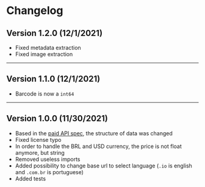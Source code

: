 # Changelog

## Version 1.2.0 (12/1/2021)

- Fixed metadata extraction
- Fixed image extraction

---

## Version 1.1.0 (12/1/2021)

- Barcode is now a `int64`

---

## Version 1.0.0 (11/30/2021)

- Based in the [paid API spec](https://cosmos.bluesoft.io/api), the structure of data was changed
- Fixed license typo
- In order to handle the BRL and USD currency, the price is not float anymore,
  but string
- Removed useless imports
- Added possibility to change base url to select language (`.io` is english and `.com.br` is portuguese)
- Added tests
